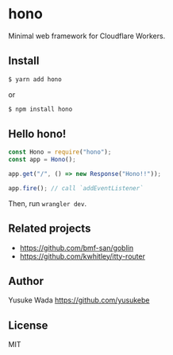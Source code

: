 # hono

Minimal web framework for Cloudflare Workers.

## Install

```sh
$ yarn add hono
```

or

```sh
$ npm install hono
```

## Hello hono!

```js
const Hono = require("hono");
const app = Hono();

app.get("/", () => new Response("Hono!!"));

app.fire(); // call `addEventListener`
```

Then, run `wrangler dev`.

## Related projects

- <https://github.com/bmf-san/goblin>
- <https://github.com/kwhitley/itty-router>

## Author

Yusuke Wada <https://github.com/yusukebe>

## License

MIT
